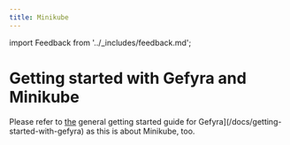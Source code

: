 ```yaml
---
title: Minikube
---
```


import Feedback from '../_includes/feedback.md';


# Getting started with Gefyra and Minikube
Please refer to [the](/docs/getting-started-with-gefyra) general getting started guide for Gefyra](/docs/getting-started-with-gefyra) as this is about Minikube, too.

<Feedback />

